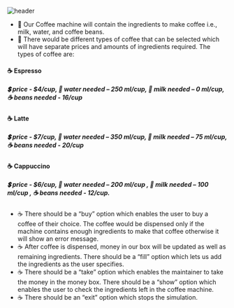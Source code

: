 ![header](https://github.com/Sowndarya9920/CoffeeMachineSimulator/assets/112794922/073a3bad-38e0-461e-94c2-feceec328805)

- :hotel: Our Coffee machine will contain the ingredients to make coffee i.e., milk, water, and coffee beans.
- :hotel: There would be different types of coffee that can be selected which will have separate prices and amounts of ingredients required. The types of coffee are:

#### :coffee: Espresso
##### :heavy_dollar_sign: price - $4/cup, :potable_water: water needed – 250 ml/cup, :milk_glass: milk needed – 0 ml/cup, :coffee: beans needed - 16/cup
#### :coffee: Latte
##### :heavy_dollar_sign: price - $7/cup, :potable_water: water needed – 350 ml/cup, :milk_glass: milk needed – 75 ml/cup,  :coffee: beans needed - 20/cup
#### :coffee: Cappuccino
##### :heavy_dollar_sign: price - $6/cup, :potable_water: water needed – 200 ml/cup , :milk_glass: milk needed – 100 ml/cup , :coffee: beans needed - 12/cup. 

- :coffee: There should be a “buy” option which enables the user to buy a coffee of their choice. The coffee would be dispensed only if the machine contains enough ingredients to make that coffee otherwise it will show an error message. 
- :coffee: After coffee is dispensed, money in our box will be updated as well as remaining ingredients. There should be a “fill” 
option which lets us add the ingredients as the user specifies. 
- :coffee: There should be a “take” option which enables the maintainer to take the money in the money box. There should be a “show” 
option which enables the user to check the ingredients left in the coffee machine. 
- :coffee: There should be an “exit” option which stops the simulation.



